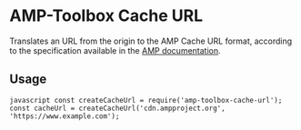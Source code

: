 # AMP-Toolbox Cache URL

Translates an URL from the origin to the AMP Cache URL format, according to the specification
available in the [AMP documentation](https://developers.google.com/amp/cache/overview).

## Usage

``javascript
const createCacheUrl = require('amp-toolbox-cache-url');
const cacheUrl = createCacheUrl('cdn.ampproject.org', 'https://www.example.com');
``